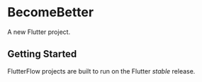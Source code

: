 # BecomeBetter

A new Flutter project.

## Getting Started

FlutterFlow projects are built to run on the Flutter _stable_ release.
